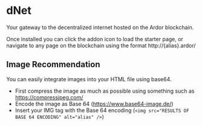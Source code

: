 # dNet
 
Your gateway to the decentralized internet hosted on the Ardor blockchain.

Once installed you can click the addon icon to load the starter page, or navigate to any page on the blockchain using the format http://{alias}.ardor/

## Image Recommendation

You can easily integrate images into your HTML file using base64.

- First compress the image as much as possible using something such as https://compressjpeg.com/
- Encode the image as Base 64 (https://www.base64-image.de/)
- Insert your IMG tag with the Base 64 encoding (`<img src="RESULTS OF BASE 64 ENCODING" alt="alias" />`)


